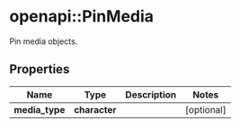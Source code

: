 # openapi::PinMedia

Pin media objects.

## Properties
Name | Type | Description | Notes
------------ | ------------- | ------------- | -------------
**media_type** | **character** |  | [optional] 


